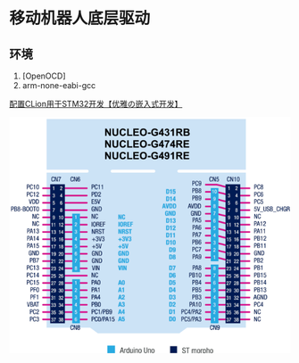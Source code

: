 # 移动机器人底层驱动

## 环境

1. [OpenOCD]
2. arm-none-eabi-gcc

[配置CLion用于STM32开发【优雅の嵌入式开发】](https://zhuanlan.zhihu.com/p/145801160)


![开发板 IO 口](./docs/images/connectors-pinout.svg)